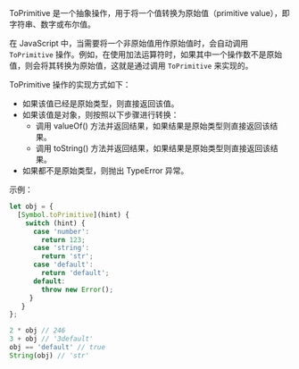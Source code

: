 ToPrimitive 是一个抽象操作，用于将一个值转换为原始值（primitive value），即字符串、数字或布尔值。

在 JavaScript 中，当需要将一个非原始值用作原始值时，会自动调用 `ToPrimitive` 操作。例如，在使用加法运算符时，如果其中一个操作数不是原始值，则会将其转换为原始值，这就是通过调用 `ToPrimitive` 来实现的。

ToPrimitive 操作的实现方式如下：

- 如果该值已经是原始类型，则直接返回该值。
- 如果该值是对象，则按照以下步骤进行转换：
  - 调用 valueOf() 方法并返回结果，如果结果是原始类型则直接返回该结果。
  - 调用 toString() 方法并返回结果，如果结果是原始类型则直接返回该结果。
- 如果都不是原始类型，则抛出 TypeError 异常。

示例：

```js
let obj = {
  [Symbol.toPrimitive](hint) {
    switch (hint) {
      case 'number':
        return 123;
      case 'string':
        return 'str';
      case 'default':
        return 'default';
      default:
        throw new Error();
     }
   }
};

2 * obj // 246
3 + obj // '3default'
obj == 'default' // true
String(obj) // 'str'
```